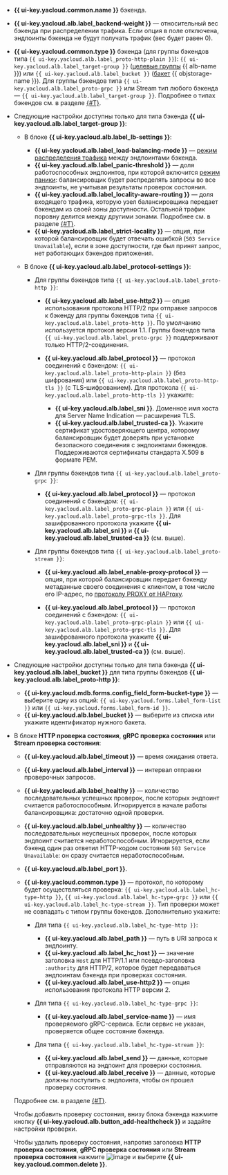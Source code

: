 * **{{ ui-key.yacloud.common.name }}** бэкенда.
* **{{ ui-key.yacloud.alb.label_backend-weight }}** — относительный вес бэкенда при распределении трафика. Если опция в поле отключена, эндпоинты бэкенда не будут получать трафик (вес будет равен 0).
* **{{ ui-key.yacloud.common.type }}** бэкенда (для группы бэкендов типа `{{ ui-key.yacloud.alb.label_proto-http-plain }}`): `{{ ui-key.yacloud.alb.label_target-group }}` ([целевые группы](../../application-load-balancer/concepts/target-group.md) {{ alb-name }}) или `{{ ui-key.yacloud.alb.label_bucket }}` ([бакет](../../storage/concepts/bucket.md) {{ objstorage-name }}). Для группы бэкендов типа `{{ ui-key.yacloud.alb.label_proto-grpc }}` или Stream тип любого бэкенда — `{{ ui-key.yacloud.alb.label_target-group }}`. Подробнее о типах бэкендов см. в разделе [{#T}](../../application-load-balancer/concepts/backend-group.md#types).

* Следующие настройки доступны только для типа бэкенда **{{ ui-key.yacloud.alb.label_target-group }}**:

  * В блоке **{{ ui-key.yacloud.alb.label_lb-settings }}**:
    
    * **{{ ui-key.yacloud.alb.label_load-balancing-mode }}** — [режим распределения трафика](../../application-load-balancer/concepts/backend-group.md#balancing-mode) между эндпоинтами бэкенда.
    * **{{ ui-key.yacloud.alb.label_panic-threshold }}** — доля работоспособных эндпоинтов, при которой включится [режим паники](../../application-load-balancer/concepts/backend-group.md#panic-mode): балансировщик будет распределять запросы во все эндпоинты, не учитывая результаты проверок состояния.
    * **{{ ui-key.yacloud.alb.label_locality-aware-routing }}** — доля входящего трафика, которую узел балансировщика передает бэкендам из своей зоны доступности. Остальной трафик поровну делится между другими зонами. Подробнее см. в разделе [{#T}](../../application-load-balancer/concepts/backend-group.md#locality).
    * **{{ ui-key.yacloud.alb.label_strict-locality }}** — опция, при которой балансировщик будет отвечать ошибкой (`503 Service Unavailable`), если в зоне доступности, где был принят запрос, нет работающих бэкендов приложения.
 
  * В блоке **{{ ui-key.yacloud.alb.label_protocol-settings }}**:
    
    * Для группы бэкендов типа `{{ ui-key.yacloud.alb.label_proto-http }}`:
      
      * **{{ ui-key.yacloud.alb.label_use-http2 }}** — опция использования протокола HTTP/2 при отправке запросов к бэкенду для группы бэкендов типа `{{ ui-key.yacloud.alb.label_proto-http }}`. По умолчанию используется протокол версии 1.1. Группы бэкендов типа `{{ ui-key.yacloud.alb.label_proto-grpc }}` поддерживают только HTTP/2-соединения.
      * **{{ ui-key.yacloud.alb.label_protocol }}** — протокол соединений с бэкендом: `{{ ui-key.yacloud.alb.label_proto-http-plain }}` (без шифрования) или `{{ ui-key.yacloud.alb.label_proto-http-tls }}` (с TLS-шифрованием). Для протокола `{{ ui-key.yacloud.alb.label_proto-http-tls }}` укажите:
        
        * **{{ ui-key.yacloud.alb.label_sni }}**. Доменное имя хоста для Server Name Indication — расширения TLS.
        * **{{ ui-key.yacloud.alb.label_trusted-ca }}**. Укажите сертификат удостоверяющего центра, которому балансировщик будет доверять при установке безопасного соединения с эндпоинтами бэкендов. Поддерживаются сертификаты стандарта X.509 в формате PEM.
    
    * Для группы бэкендов типа `{{ ui-key.yacloud.alb.label_proto-grpc }}`:

      * **{{ ui-key.yacloud.alb.label_protocol }}** — протокол соединений с бэкендом: `{{ ui-key.yacloud.alb.label_proto-grpc-plain }}` или `{{ ui-key.yacloud.alb.label_proto-grpc-tls }}`. Для зашифрованного протокола укажите **{{ ui-key.yacloud.alb.label_sni }}** и **{{ ui-key.yacloud.alb.label_trusted-ca }}** (см. выше).
    
    * Для группы бэкендов типа `{{ ui-key.yacloud.alb.label_proto-stream }}`:
      
      * **{{ ui-key.yacloud.alb.label_enable-proxy-protocol }}** — опция, при которой балансировщик передает бэкенду метаданные своего соединения с клиентом, в том числе его IP-адрес, по [протоколу PROXY от HAProxy](https://www.haproxy.org/download/1.9/doc/proxy-protocol.txt).
        
      * **{{ ui-key.yacloud.alb.label_protocol }}** — протокол соединений с бэкендом: `{{ ui-key.yacloud.alb.label_proto-grpc-plain }}` или `{{ ui-key.yacloud.alb.label_proto-grpc-tls }}`. Для зашифрованного протокола укажите **{{ ui-key.yacloud.alb.label_sni }}** и **{{ ui-key.yacloud.alb.label_trusted-ca }}** (см. выше).

* Следующие настройки доступны только для типа бэкенда **{{ ui-key.yacloud.alb.label_bucket }}** для типа группы бэкендов **{{ ui-key.yacloud.alb.label_proto-http }}**:

  * **{{ ui-key.yacloud.mdb.forms.config_field_form-bucket-type }}** — выберите одну из опций: `{{ ui-key.yacloud.forms.label_form-list }}` или `{{ ui-key.yacloud.forms.label_form-id }}`.
  * **{{ ui-key.yacloud.alb.label_bucket }}** — выберите из списка или укажите идентификатор нужного бакета.

* В блоке **HTTP проверка состояния**, **gRPC проверка состояния** или **Stream проверка состояния**:
  
  * **{{ ui-key.yacloud.alb.label_timeout }}** — время ожидания ответа.
  * **{{ ui-key.yacloud.alb.label_interval }}** — интервал отправки проверочных запросов.
  * **{{ ui-key.yacloud.alb.label_healthy }}** — количество последовательных успешных проверок, после которых эндпоинт считается работоспособным. Игнорируется в начале работы балансировщика: достаточно одной проверки.
  * **{{ ui-key.yacloud.alb.label_unhealthy }}** — количество последовательных неуспешных проверок, после которых эндпоинт считается неработоспособным. Игнорируется, если бэкенд один раз ответил HTTP-кодом состояния `503 Service Unavailable`: он сразу считается неработоспособным.
  * **{{ ui-key.yacloud.alb.label_port }}**.
  * **{{ ui-key.yacloud.common.type }}** — протокол, по которому будет осуществляться проверка: `{{ ui-key.yacloud.alb.label_hc-type-http }}`, `{{ ui-key.yacloud.alb.label_hc-type-grpc }}` или `{{ ui-key.yacloud.alb.label_hc-type-stream }}`. Тип проверки может не совпадать с типом группы бэкендов. Дополнительно укажите:
    
    * Для типа `{{ ui-key.yacloud.alb.label_hc-type-http }}`:
      
      * **{{ ui-key.yacloud.alb.label_path }}** — путь в URI запроса к эндпоинту.
      * **{{ ui-key.yacloud.alb.label_hc_host }}** — значение заголовка `Host` для HTTP/1.1 или псевдо-заголовка `:authority` для HTTP/2, которое будет передаваться эндпоинтам бэкенда при проверках состояния.
      * **{{ ui-key.yacloud.alb.label_use-http2 }}** — опция использования протокола HTTP версии 2.
     
    * Для типа `{{ ui-key.yacloud.alb.label_hc-type-grpc }}`:
      
      * **{{ ui-key.yacloud.alb.label_service-name }}** — имя проверяемого gRPC-сервиса. Если сервис не указан, проверяется общее состояние бэкенда.
     
    * Для типа `{{ ui-key.yacloud.alb.label_hc-type-stream }}`:
      
      * **{{ ui-key.yacloud.alb.label_send }}** — данные, которые отправляются на эндпоинт для проверки состояния.
      * **{{ ui-key.yacloud.alb.label_receive }}** — данные, которые должны поступить с эндпоинта, чтобы он прошел проверку состояния.
      
  Подробнее см. в разделе [{#T}](../../application-load-balancer/concepts/backend-group.md#health-checks).

  Чтобы добавить проверку состояния, внизу блока бэкенда нажмите кнопку **{{ ui-key.yacloud.alb.button_add-healthcheck }}** и задайте настройки проверки.

  Чтобы удалить проверку состояния, напротив заголовка **HTTP проверка состояния**, **gRPC проверка состояния** или **Stream проверка состояния** нажмите ![image](../../_assets/console-icons/ellipsis.svg) и выберите **{{ ui-key.yacloud.common.delete }}**.
